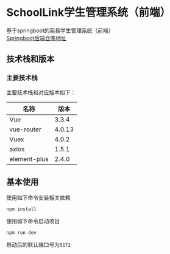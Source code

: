 # SchoolLink学生管理系统（前端）
基于springboot的简易学生管理系统（前端）  
[Springboot后端仓库地址](https://gitee.com/weiyin2002/schoollink)
## 技术栈和版本
### 主要技术栈
主要技术栈和对应版本如下：

| 名称           | 版本     |
|--------------|--------|
| Vue          | 3.3.4  |
| vue-router   | 4.0.13 |
| Vuex         | 4.0.2  |
| axios        | 1.5.1  |
| element-plus | 2.4.0  |

## 基本使用
使用如下命令安装相关依赖
```
npm install
```
使用如下命令启动项目
```
npm run dev
```
启动后的默认端口号为`5172`
